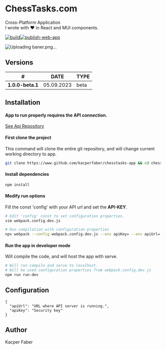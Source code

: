 # ChessTasks.com
 Cross-Platform Application
<br>
I wrote with ❤ in React and MUI components.

[![build](https://github.com/kacperfaber/chesstasks-app/actions/workflows/build.yml/badge.svg)](https://github.com/kacperfaber/chesstasks-app/actions/workflows/build.yml)[![publish-web-app](https://github.com/kacperfaber/chesstasks-app/actions/workflows/publish-web-app.yml/badge.svg)](https://github.com/kacperfaber/chesstasks-app/actions/workflows/publish-web-app.yml)

![Uploading baner.png…]()



## Versions

| **#**            |    DATE    | TYPE |
|------------------|:----------:|------|
| **1.0.0-beta.1** | 05.09.2023 | beta |


## Installation

#### App to run properly requires the API connection.
[See Api Repository](https://www.github.com/kacperfaber/chesstasks-server)

#### First clone the project
This command will clone the entire git repository, and will change current working directory to app.
```bash
git clone https://www.github.com/kacperfaber/chesstasks-app && cd chesstasks-app
```

#### Install dependencies
```bash
npm install
```


#### Modify run options
Fill the const 'config' with your API url and set the **API-KEY**.
```bash
# Edit 'config' const to set configuration properties.
vim webpack.config.dev.js

# Run compilation with configuration properties
npx webpack --config webpack.config.dev.js --env apiKey= --env apiUrl=
```

#### Run the app in developer mode
Will compile the code, and will host the app with serve.
```bash
# Will run compile and serve to localhost.
# Will be used configuration properties from webpack.config.dev.js
npm run run-dev
```

## Configuration
```json5
{
  "apiUrl": "URL where API server is running.",
  "apiKey": "Security key"
}
```


## Author

Kacper Faber
